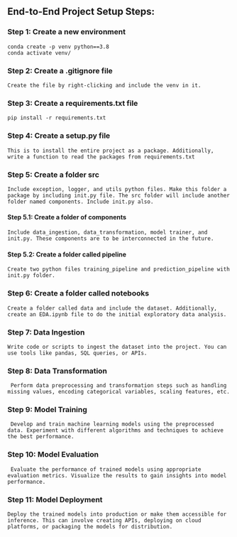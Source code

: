 ## End-to-End Project Setup Steps:
### Step 1: Create a new environment
```
conda create -p venv python==3.8
conda activate venv/
```

### Step 2: Create a .gitignore file
```Create the file by right-clicking and include the venv in it.```

### Step 3: Create a requirements.txt file
```
pip install -r requirements.txt
```
### Step 4: Create a setup.py file
```
This is to install the entire project as a package. Additionally, write a function to read the packages from requirements.txt
```

### Step 5: Create a folder src
```
Include exception, logger, and utils python files. Make this folder a package by including init.py file. The src folder will include another folder named components. Include init.py also.
```

#### Step 5.1: Create a folder of components
```
Include data_ingestion, data_transformation, model trainer, and init.py. These components are to be interconnected in the future.
```
#### Step 5.2: Create a folder called pipeline
```Create two python files training_pipeline and prediction_pipeline with init.py folder.```

### Step 6: Create a folder called notebooks
``` Create a folder called data and include the dataset. Additionally, create an EDA.ipynb file to do the initial exploratory data analysis. ```

### Step 7: Data Ingestion
```Write code or scripts to ingest the dataset into the project. You can use tools like pandas, SQL queries, or APIs.```

### Step 8: Data Transformation
``` Perform data preprocessing and transformation steps such as handling missing values, encoding categorical variables, scaling features, etc.```

### Step 9: Model Training
``` Develop and train machine learning models using the preprocessed data. Experiment with different algorithms and techniques to achieve the best performance.```

### Step 10: Model Evaluation
``` Evaluate the performance of trained models using appropriate evaluation metrics. Visualize the results to gain insights into model performance.```

### Step 11: Model Deployment
``` Deploy the trained models into production or make them accessible for inference. This can involve creating APIs, deploying on cloud platforms, or packaging the models for distribution. ```

